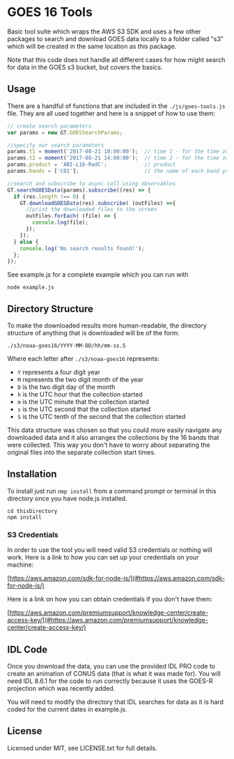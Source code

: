 # GOES 16 Tools

Basic tool suite which wraps the AWS S3 SDK and uses a few other packages to search and download GOES data locally to a folder called "s3" which will be created in the same location as this package.

Note that this code does not handle all different cases for how might search for data in the GOES s3 bucket, but covers the basics.

## Usage

There are a handful of functions that are included in the `./js/goes-tools.js` file. They are all used together and here is a snippet of how to use them:


```javascript
// create search parameters
var params = new GT.GOESSearchParams;

//specify our search parameters
params.t1 = moment('2017-08-21 10:00:00');  // time 1 - for the time zone that you are currently in
params.t2 = moment('2017-08-21 14:00:00');  // time 2 - for the time zone that you are currently in
params.product = 'ABI-L1b-RadC';            // product
params.bands = ['C01'];                     // the name of each band you want to search for

//search and subscribe to async call using observables
GT.searchGOESData(params).subscribe((res) => {
  if (res.length !== 0) {
    GT.downloadGOESData(res).subscribe( (outFiles) =>{
      //print the downloaded files to the screen
      outFiles.forEach( (file) => {
        console.log(file);
      });
    });
  } else {
    console.log('No search results found!');
  };
});
```

See example.js for a complete example which you can run with

```
node example.js
```

## Directory Structure

To make the downloaded results more human-readable, the directory structure of anything that is downloaded will be of the form:

```
./s3/noaa-goes16/YYYY-MM-DD/hh/mm-ss.S
```

Where each letter after `./s3/noaa-goes16` represents:

- `Y` represents a four digit year
- `M` represents the two digit month of the year
- `D` is the two digit day of the month
- `h` is the UTC hour that the collection started
- `m` is the UTC minute that the collection started
- `s` is the UTC second that the collection started
- `S` is the UTC tenth of the second that the collection started 

This data structure was chosen so that you could more easily navigate any downloaded data and it also arranges the collections by the 16 bands that were collected. This way you don't have to worry about separating the original files into the separate collection start times.

## Installation

To install just run ```nmp install``` from a command prompt or terminal in this directory once you have node.js installed.

```
cd thisDirectory
npm install
```

### S3 Credentials

In order to use the tool you will need valid S3 credentials or nothing will work. Here is a link to how you can set up your credentials on your machine:

[https://aws.amazon.com/sdk-for-node-js/](#https://aws.amazon.com/sdk-for-node-js/)

Here is a link on how you can obtain credentials if you don't have them:

[https://aws.amazon.com/premiumsupport/knowledge-center/create-access-key/](#https://aws.amazon.com/premiumsupport/knowledge-center/create-access-key/)


## IDL Code

Once you download the data, you can use the provided IDL PRO code to create an animation of CONUS data (that is what it was made for). You will need IDL 8.6.1 for the code to run correctly because it uses the GOES-R projection which was recently added.

You will need to modify the directory that IDL searches for data as it is hard coded for the current dates in example.js.


## License 

Licensed under MIT, see LICENSE.txt for full details.